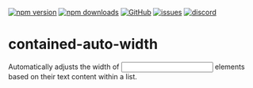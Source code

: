 [![npm version](https://img.shields.io/npm/v/@itrocks/contained-auto-width?logo=npm)](https://www.npmjs.org/package/@itrocks/contained-auto-width)
[![npm downloads](https://img.shields.io/npm/dm/@itrocks/contained-auto-width)](https://www.npmjs.org/package/@itrocks/contained-auto-width)
[![GitHub](https://img.shields.io/github/last-commit/itrocks-ts/contained-auto-width?color=2dba4e&label=commit&logo=github)](https://github.com/itrocks-ts/contained-auto-width)
[![issues](https://img.shields.io/github/issues/itrocks-ts/contained-auto-width)](https://github.com/itrocks-ts/contained-auto-width/issues)
[![discord](https://img.shields.io/discord/1314141024020467782?color=7289da&label=discord&logo=discord&logoColor=white)](https://25.re/ditr)

# contained-auto-width

Automatically adjusts the width of <input> elements based on their text content within a list.
